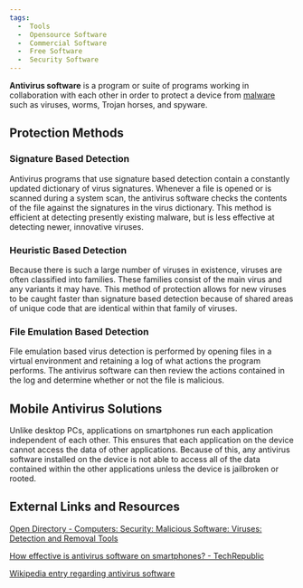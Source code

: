 ```yaml
---
tags:
  -  Tools
  -  Opensource Software
  -  Commercial Software
  -  Free Software 
  -  Security Software
---
```

**Antivirus software** is a program or suite of programs working in
collaboration with each other in order to protect a device from
[malware](malware.md) such as viruses, worms, Trojan horses, and
spyware.

## Protection Methods

### Signature Based Detection

Antivirus programs that use signature based detection contain a
constantly updated dictionary of virus signatures. Whenever a file is
opened or is scanned during a system scan, the antivirus software checks
the contents of the file against the signatures in the virus dictionary.
This method is efficient at detecting presently existing malware, but is
less effective at detecting newer, innovative viruses.

### Heuristic Based Detection

Because there is such a large number of viruses in existence, viruses
are often classified into families. These families consist of the main
virus and any variants it may have. This method of protection allows for
new viruses to be caught faster than signature based detection because
of shared areas of unique code that are identical within that family of
viruses.

### File Emulation Based Detection

File emulation based virus detection is performed by opening files in a
virtual environment and retaining a log of what actions the program
performs. The antivirus software can then review the actions contained
in the log and determine whether or not the file is malicious.

## Mobile Antivirus Solutions

Unlike desktop PCs, applications on smartphones run each application
independent of each other. This ensures that each application on the
device cannot access the data of other applications. Because of this,
any antivirus software installed on the device is not able to access all
of the data contained within the other applications unless the device is
jailbroken or rooted.

## External Links and Resources

[Open Directory - Computers: Security: Malicious Software: Viruses:
Detection and Removal
Tools](http://www.dmoz.org/Computers/Security/Malicious_Software/Viruses/Detection_and_Removal_Tools/)

[How effective is antivirus software on smartphones? -
TechRepublic](http://www.techrepublic.com/blog/security/how-effective-is-antivirus-software-on-smartphones/7629)

[Wikipedia entry regarding antivirus
software](http://en.wikipedia.org/wiki/Antivirus)